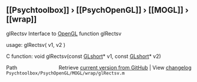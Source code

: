 ## [[Psychtoolbox]] &#8250; [[PsychOpenGL]] &#8250; [[MOGL]] &#8250; [[wrap]]

glRectsv  Interface to [OpenGL](OpenGL) function glRectsv  
  
usage:  glRectsv( v1, v2 )  
  
C function:  void glRectsv(const [GLshort](GLshort)\* v1, const [GLshort](GLshort)\* v2)  




<div class="code_header" style="text-align:right;">
  <span style="float:left;">Path&nbsp;&nbsp;</span> <span class="counter">Retrieve <a href=
  "https://raw.github.com/Psychtoolbox-3/Psychtoolbox-3/beta/Psychtoolbox/PsychOpenGL/MOGL/wrap/glRectsv.m">current version from GitHub</a> | View <a href=
  "https://github.com/Psychtoolbox-3/Psychtoolbox-3/commits/beta/Psychtoolbox/PsychOpenGL/MOGL/wrap/glRectsv.m">changelog</a></span>
</div>
<div class="code">
  <code>Psychtoolbox/PsychOpenGL/MOGL/wrap/glRectsv.m</code>
</div>

